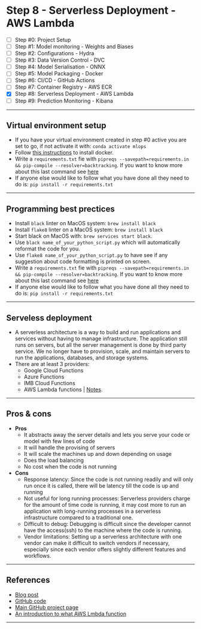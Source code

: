 # Step 8 - Serverless Deployment - AWS Lambda
- [ ] Step #0: Project Setup
- [ ] Step #1: Model monitoring - Weights and Biases
- [ ] Step #2: Configurations - Hydra
- [ ] Step #3: Data Version Control - DVC
- [ ] Step #4: Model Serialisation - ONNX
- [ ] Step #5: Model Packaging - Docker
- [ ] Step #6: CI/CD - GitHub Actions
- [ ] Step #7: Container Registry - AWS ECR
- [x] Step #8: Serverless Deployment - AWS Lambda
- [ ] Step #9: Prediction Monitoring - Kibana
***

## Virtual environment setup
- If you have your virtual environment created in step #0 active you are set to go, if not activate it with: `conda activate mlops`
- Follow [this instructions](https://github.com/kyaiooiayk/Docker-Notes#installation) to install docker.
- Write a `requirements.txt` fie with `pipreqs --savepath=requirements.in && pip-compile --resolver=backtracking`. If you want to know more about this last command see [here](https://github.com/kyaiooiayk/Python-Programming/blob/main/tutorials/requirements.md)
- If anyone else would like to follow what you have done all they need to do is: `pip install -r requirements.txt`
***

## Programming best prectices
- Install `black` linter on MacOS system: `brew install black`
- Install `flake8` linter on a MacOS system: `brew install black`
- Start black on MacOS with: `brew services start black`.
- Use `black name_of_your_python_script.py` which will automatically reformat the code for you.
- Use `flake8 name_of_your_python_script.py` to have see if any suggestion about code formatting is printed on screen.
- Write a `requirements.txt` fie with `pipreqs --savepath=requirements.in && pip-compile --resolver=backtracking`. If you want to know more about this last command see [here](https://github.com/kyaiooiayk/Python-Programming/blob/main/tutorials/requirements.md)
- If anyone else would like to follow what you have done all they need to do is: `pip install -r requirements.txt`
***

## Serveless deployment
- A serverless architecture is a way to build and run applications and services without having to manage infrastructure. The application still runs on servers, but all the server management is done by third party service. We no longer have to provision, scale, and maintain servers to run the applications, databases, and storage systems.
- There are at least 3 providers:
    - Google Cloud Functions
    - Azure Functions
    - IMB Cloud Functions
    - AWS Lambda functions | [Notes](https://github.com/kyaiooiayk/MLOps-Machine-Learning-Operations/tree/master/tutorials/AWS/AWS_Lambda).
***

## Pros & cons
- **Pros**
    - It abstracts away the server details and lets you serve your code or model with few lines of code
    - It will handle the provising of servers
    - It will scale the machines up and down depending on usage
    - Does the load balancing
    - No cost when the code is not running
- **Cons**
    - Response latency: Since the code is not running readily and will only run once it is called, there will be latency till the code is up and running
    - Not useful for long running processes: Serverless providers charge for the amount of time code is running, it may cost more to run an application with long-running processes in a serverless infrastructure compared to a traditional one.
    - Difficult to debug: Debugging is difficult since the developer cannot have the access(ssh) to the machine where the code is running.
    - Vendor limitations: Setting up a serverless architecture with one vendor can make it difficult to switch vendors if necessary, especially since each vendor offers slightly different features and workflows.
***

## References
- [Blog post](https://www.ravirajag.dev/blog/mlops-serverless)
- [GitHub code](https://github.com/graviraja/MLOps-Basics/tree/main/week_8_serverless)
- [Main GitHub project page](https://github.com/graviraja/MLOps-Basics)
- [An introduction to what AWS Lmbda function](https://github.com/kyaiooiayk/MLOps-Machine-Learning-Operations/tree/master/tutorials/AWS/AWS_Lambda)
***
